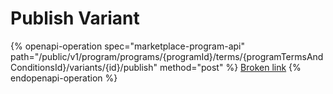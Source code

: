 # Publish Variant

{% openapi-operation spec="marketplace-program-api" path="/public/v1/program/programs/{programId}/terms/{programTermsAndConditionsId}/variants/{id}/publish" method="post" %}
[Broken link](broken-reference)
{% endopenapi-operation %}
